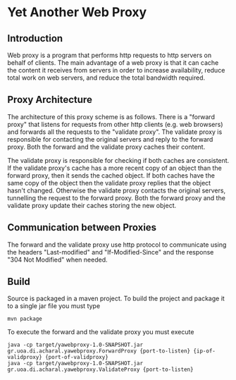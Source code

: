 # Yet Another Web Proxy

## Introduction

Web proxy is a program that performs http requests to http servers on
behalf of clients. The main advantage of a web proxy is that it can
cache the content it receives from servers in order to increase availability,
reduce total work on web servers, and reduce the total bandwidth required.

## Proxy Architecture

The architecture of this proxy scheme is as follows. There is a "forward proxy" that listens for requests from other http clients (e.g. web browsers) and forwards all the requests to the "validate proxy". The validate proxy is responsible for contacting the original servers and reply to the forward proxy. Both the forward and the validate proxy caches their content.

The validate proxy is responsible for checking if both caches are consistent. If the validate proxy's cache has a more recent copy of an object than the forward proxy, then it sends the cached object. If both caches have the same copy of the object then the validate proxy replies that the object hasn't changed. Otherwise the validate proxy contacts the original servers, tunnelling the request to the forward proxy. Both the forward proxy and the validate proxy update their caches storing the new object.

## Communication between Proxies

The forward and the validate proxy use http protocol to communicate using the headers "Last-modified" and "If-Modified-Since" and the response "304 Not Modified" when needed.

## Build

Source is packaged in a maven project. To build the project and package it to a single jar file you must type

    mvn package

To execute the forward and the validate proxy you must execute

    java -cp target/yawebproxy-1.0-SNAPSHOT.jar gr.uoa.di.acharal.yawebproxy.ForwardProxy {port-to-listen} {ip-of-validproxy} {port-of-validproxy}
    java -cp target/yawebproxy-1.0-SNAPSHOT.jar gr.uoa.di.acharal.yawebproxy.ValidateProxy {port-to-listen}
